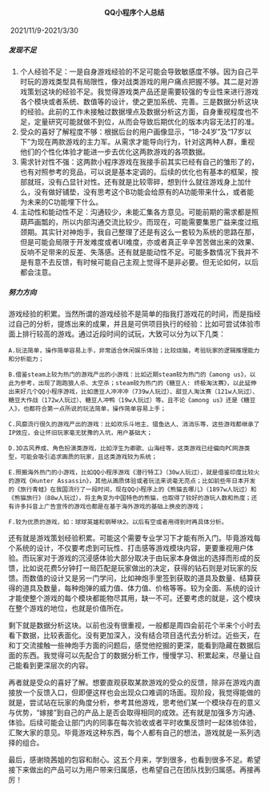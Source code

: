 ####                                                                                                                                         <center>QQ小程序个人总结</center>

​                                                                                  2021/11/9-2021/3/30

##### 发现不足

1. 个人经验不足：一是自身游戏经验的不足可能会导致敏感度不够。因为自己平时玩的游戏类型具有局限性，像对战类游戏的用户痛点把握不够。其二是对游戏策划这块的经验不足。我觉得游戏类产品还是需要较强的专业性来进行游戏各个模块或者系统、数值等的设计，使之更加系统、完善。三是数据分析这块的经验。此前的工作未接触过数据埋点及数据分析这方面，自身重视程度也不足，定量研究可能就做不到位，从而会导致后期优化的版本内容无法打的准。
2. 受众的喜好了解程度不够：根据后台的用户画像显示，“18-24岁”及“17岁以下”为现在两款游戏的主力军。从需求才能导向行为，针对这两种人群，重视他们的个性化体验才能进一步去优化这两款游戏的各项数据。
3. 需求针对性不强：这两款小程序游戏在我接手前其实已经有自己的雏形了的，也有对照参考的竞品，可以说是基本定调的。后续的优化也有基本的框架，按部就班，没有凸显针对性。还有就是比较零碎，想到什么就往游戏身上加什么，没有做好铺垫，没有思考这个B功能会给原有的A功能带来什么，或者能为未来的C功能埋下什么。
4. 主动性和能动性不足：沟通较少，未能汇集各方意见。可能前期的需求都是照葫芦画瓢的，所以内部沟通交流比较少。而现在，可能需要集思广益来度过瓶颈期。其实针对神炮手，我自己整理了还是有这么一套较为系统的思路在那，但是可能会局限于开发难度或者UI难度，亦或者真正辛辛苦苦做出来的效果、反响不足带来的反差、失落感。还有就是能动性不足。可能多数情况下我并不是有意不去反馈，有时候可能自己主观上觉得不是非必要。但无论如何，以后都会注意。

##### 努力方向

游戏经验的积累。当然所谓的游戏经验不是简单的指我打游戏花的时间，而是指经过自己的分析，提炼出来的成果，并且是可供项目执行的经验：比如可尝试体验市面上排行较高的游戏。通过近段时间的试玩，大致可以分为以下几类：

```
A.玩法简单，操作简单容易上手，非常适合休闲娱乐体验；比较烧脑，考验玩家的逻辑推理能力和分析能力；
```

```
B.借鉴steam上较为热门的游戏产出的小游戏：比如近期steam较为热门的《among us》，以此为参考，出现了跑跑狼人杀、太空杀；steam较为热门的《糖豆人: 终极淘汰赛》，以此延伸出来好几个QQ小程序游戏，比如唐豆人冲冲冲（739w人玩过）、甜豆人淘汰赛（121w人玩过）、糖豆大作战（172w人玩过）、糖豆人冲鸭（19w人玩过）等。且不论《among us》还是《糖豆人》，也都符合第一点所说的玩法简单，操作简单容易上手；
```

```
C.风靡流行很久的游戏产出的游戏：比如欢乐斗地主、猎鱼达人、消消乐等，这些游戏都继承了IP效应，会让怀旧玩家毫无犹豫的入坑，用户基础大；
```

```
D.3D古风养成、角色扮演类游戏，比如浮生为卿歌、山海经等，这类游戏已经偏向PC网游类型，可能会吸引追求画质的玩家，且这类游戏较为系统；
```

```
E.照搬海外热门的小游戏，比如QQ小程序游戏《潜行特工》（30w人玩过），就是借鉴印度比较火的游戏《Hunter Assassin》，其他从画质体验或者玩法来说毫无亮点；比如前些年日本开发的《旅行青蛙》在我国流行了一段时间，现在QQ小程序上的《熊猫去哪儿》（1897w人玩过）和《熊猫旅行》（88w人玩过），将主角变为中国特色的熊猫，也取得了较好的游玩人数和热度；还有许多抖音上广告宣传的游戏也都是在基于海外游戏的基础上换皮的游戏；
```

```
F.较为优质的游戏，如：球球英雄和钢琴块2。以后有空或者用得到时再具体分析。
```

还有就是游戏策划经验积累。可能这个需要专业学习下才能有所入门。毕竟游戏每个系统的设计，不仅要考虑到可玩性、打击感等游戏模块内容，更要重视用户体验。而玩家对于游戏的沉浸感体验大部分取决于由玩家本身做出的选择而形成的反馈，比如说花费5分钟打一局匹配是玩家做出的决定，获得的钻石则是对玩家的反馈。而数值的设计又是另一门学问，比如神炮手里签到获取的道具及数量、结算获得的道具及数量，每种炮弹的威力值、体力值、价格等等。较为全面、系统的设计才能使整个游戏的每个模块都能物尽其用，缺一不可。还要考虑的就是，这个模块在整个游戏的地位，也就是价值所在。

剩下就是数据分析这块。以前也没有很重视，一般都是周四会前花个半来个小时去看下数据，比较表面化。没有更加深入，没有结合项目迭代去分析过。近些天，在和丁交流接触一些神炮手方面的问题后，感觉他挖掘的更深，能看到隐藏在数据后面的东西。我觉得可以先配合丁的数据分析工作，慢慢学习、积累起来，尽量让自己能看到更深层次的内容。

再者就是受众的喜好了解。想要直观获取某款游戏的受众的反馈，除非在游戏内直接放一个反馈入口，但即便这样也会出现众口难调的场面。现阶段，我觉得能做的就是，尝试站在玩家的角度分析，参考其他游戏，思考他们某一个模块存在的意义与优势，“嫁接”到自己的产品上是否会取得相同的成效。还有就是加强多方沟通、体验。后续可能会让部门内的同事在每次验收或者平时收集反馈时一起体验体验，汇聚大家的意见。毕竟游戏这种东西，每个人都有自己的想法，游戏就是一系列选择的组合。

最后，感谢晓茜姐的包容和耐心。这五个月来，学到很多，也看到很多不足。希望接下来做出的产品可以为用户带来归属感，也希望自己在团队找到归属感。再接再厉！


